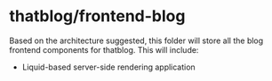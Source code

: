 # thatblog/frontend-blog

Based on the architecture suggested, this folder will store all the blog frontend components for thatblog. This will
include:

- Liquid-based server-side rendering application
